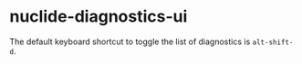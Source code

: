 # nuclide-diagnostics-ui

The default keyboard shortcut to toggle the list of diagnostics is `alt-shift-d`.
